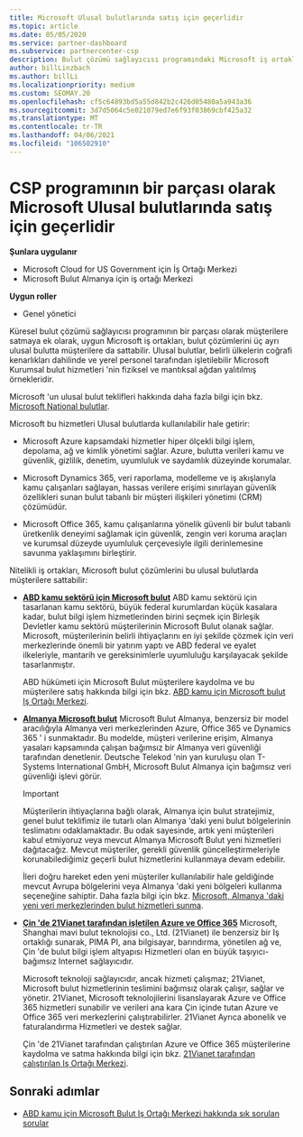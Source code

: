 ```yaml
---
title: Microsoft Ulusal bulutlarında satış için geçerlidir
ms.topic: article
ms.date: 05/05/2020
ms.service: partner-dashboard
ms.subservice: partnercenter-csp
description: Bulut çözümü sağlayıcısı programındaki Microsoft iş ortaklarının desteklenen Ulusal bulutlara kayıtlı müşterilere nasıl satıtabilecekleri hakkında bilgi edinin.
author: billLinzbach
ms.author: billLi
ms.localizationpriority: medium
ms.custom: SEOMAY.20
ms.openlocfilehash: cf5c64893bd5a55d842b2c426d05480a5a943a36
ms.sourcegitcommit: 3d7d5064c5e021079ed7e6f93f03869cbf425a32
ms.translationtype: MT
ms.contentlocale: tr-TR
ms.lasthandoff: 04/06/2021
ms.locfileid: "106502910"
---
```

# <a name="apply-to-sell-in-microsoft-national-clouds-as-part-of-the-csp-program"></a>CSP programının bir parçası olarak Microsoft Ulusal bulutlarında satış için geçerlidir

**Şunlara uygulanır**

- Microsoft Cloud for US Government için İş Ortağı Merkezi
- Microsoft Bulut Almanya için iş ortağı Merkezi

**Uygun roller**

- Genel yönetici

Küresel bulut çözümü sağlayıcısı programının bir parçası olarak müşterilere satmaya ek olarak, uygun Microsoft iş ortakları, bulut çözümlerini üç ayrı ulusal bulutta müşterilere da sattabilir. Ulusal bulutlar, belirli ülkelerin coğrafi kenarlıkları dahilinde ve yerel personel tarafından işletilebilir Microsoft Kurumsal bulut hizmetleri 'nin fiziksel ve mantıksal ağdan yalıtılmış örnekleridir.

Microsoft 'un ulusal bulut teklifleri hakkında daha fazla bilgi için bkz. [Microsoft National bulutlar](https://www.microsoft.com/trustcenter/cloudservices/nationalcloud).

Microsoft bu hizmetleri Ulusal bulutlarda kullanılabilir hale getirir:

-   Microsoft Azure kapsamdaki hizmetler hiper ölçekli bilgi işlem, depolama, ağ ve kimlik yönetimi sağlar. Azure, bulutta verileri kamu ve güvenlik, gizlilik, denetim, uyumluluk ve saydamlık düzeyinde korumalar.

-   Microsoft Dynamics 365, veri raporlama, modelleme ve iş akışlarıyla kamu çalışanları sağlayan, hassas verilere erişimi sınırlayan güvenlik özellikleri sunan bulut tabanlı bir müşteri ilişkileri yönetimi (CRM) çözümüdür.

-   Microsoft Office 365, kamu çalışanlarına yönelik güvenli bir bulut tabanlı üretkenlik deneyimi sağlamak için güvenlik, zengin veri koruma araçları ve kurumsal düzeyde uyumluluk çerçevesiyle ilgili derinlemesine savunma yaklaşımını birleştirir.

Nitelikli iş ortakları, Microsoft bulut çözümlerini bu ulusal bulutlarda müşterilere sattabilir:

-   [**ABD kamu sektörü için Microsoft bulut**](https://www.microsoft.com/trustcenter/cloudservices/nationalcloud#Microsoft_Cloud_for_US) ABD kamu sektörü için tasarlanan kamu sektörü, büyük federal kurumlardan küçük kasalara kadar, bulut bilgi işlem hizmetlerinden birini seçmek için Birleşik Devletler kamu sektörü müşterilerinin Microsoft Bulut olanak sağlar. Microsoft, müşterilerinin belirli ihtiyaçlarını en iyi şekilde çözmek için veri merkezlerinde önemli bir yatırım yaptı ve ABD federal ve eyalet ilkeleriyle, mantarih ve gereksinimlerle uyumluluğu karşılayacak şekilde tasarlanmıştır. 

    ABD hükümeti için Microsoft Bulut müşterilere kaydolma ve bu müşterilere satış hakkında bilgi için bkz. [ABD kamu için Microsoft bulut Iş Ortağı Merkezi](partner-center-for-microsoft-us-govt-cloud.md).

-   [**Almanya Microsoft bulut**](https://www.microsoft.com/trustcenter/cloudservices/nationalcloud#Microsoft_Cloud_Germany) Microsoft Bulut Almanya, benzersiz bir model aracılığıyla Almanya veri merkezlerinden Azure, Office 365 ve Dynamics 365 ' i sunmaktadır. Bu modelde, müşteri verilerine erişim, Almanya yasaları kapsamında çalışan bağımsız bir Almanya veri güvenliği tarafından denetlenir. Deutsche Telekod 'nin yan kuruluşu olan T-Systems International GmbH, Microsoft Bulut Almanya için bağımsız veri güvenliği işlevi görür.

    > [!IMPORTANT]  
    > Müşterilerin ihtiyaçlarına bağlı olarak, Almanya için bulut stratejimiz, genel bulut teklifimiz ile tutarlı olan Almanya 'daki yeni bulut bölgelerinin teslimatını odaklamaktadır. Bu odak sayesinde, artık yeni müşterileri kabul etmiyoruz veya mevcut Almanya Microsoft Bulut yeni hizmetleri dağıtacağız. Mevcut müşteriler, gerekli güvenlik güncelleştirmeleriyle korunabilediğimiz geçerli bulut hizmetlerini kullanmaya devam edebilir.
    >  
    > İleri doğru hareket eden yeni müşteriler kullanılabilir hale geldiğinde mevcut Avrupa bölgelerini veya Almanya 'daki yeni bölgeleri kullanma seçeneğine sahiptir. Daha fazla bilgi için bkz. [Microsoft, Almanya 'daki yeni veri merkezlerinden bulut hizmetleri sunma](https://news.microsoft.com/europe/2018/08/31/microsoft-to-deliver-cloud-services-from-new-datacentres-in-germany-in-2019-to-meet-evolving-customer-needs/).

    
-   [**Çin 'de 21Vianet tarafından işletilen Azure ve Office 365**](https://www.microsoft.com/trustcenter/cloudservices/nationalcloud#Microsoft_Cloud_for_China) Microsoft, Shanghai mavi bulut teknolojisi co., Ltd. (21Vianet) ile benzersiz bir Iş ortaklığı sunarak, PIMA PI, ana bilgisayar, barındırma, yönetilen ağ ve, Çin 'de bulut bilgi işlem altyapısı Hizmetleri olan en büyük taşıyıcı-bağımsız Internet sağlayıcıdır. 

    Microsoft teknoloji sağlayıcıdır, ancak hizmeti çalışmaz; 21Vianet, Microsoft bulut hizmetlerinin teslimini bağımsız olarak çalışır, sağlar ve yönetir. 21Vianet, Microsoft teknolojilerini lisanslayarak Azure ve Office 365 hizmetleri sunabilir ve verileri ana kara Çin içinde tutan Azure ve Office 365 veri merkezlerini çalıştırabilirler. 21Vianet Ayrıca abonelik ve faturalandırma Hizmetleri ve destek sağlar.

    Çin 'de 21Vianet tarafından çalıştırılan Azure ve Office 365 müşterilerine kaydolma ve satma hakkında bilgi için bkz. [21Vianet tarafından çalıştırılan Iş Ortağı Merkezi](/previous-versions/windows/it-pro/windows-home-server/ff357696(v=ws.11)).

## <a name="next-steps"></a>Sonraki adımlar

- [ABD kamu için Microsoft Bulut Iş Ortağı Merkezi hakkında sık sorulan sorular](faq-for-us-govt-cloud.md)
